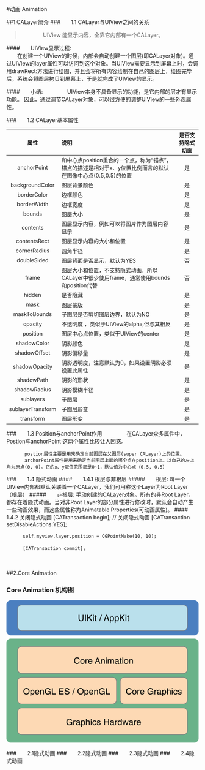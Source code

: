 #动画 Animation

##1.CALayer简介
###　　1.1 CALayer与UIView之间的关系
>　　　　UIView 能显示内容，全靠它内部有一个CALayer。
	
####　　UIView显示过程:  
　　在创建一个UIView的时候，内部会自动创建一个图层(即CALayer对象)。通过UIView的layer属性可以访问到这个对象。当UIView需要显示到屏幕上时，会调用drawRect:方法进行绘图，并且会将所有内容绘制在自己的图层上，绘图完毕后，系统会将图层拷贝到屏幕上，于是就完成了UIView的显示。
	  
####　　小结:　　
　　 UIView本身不具备显示的功能，是它内部的层才有显示功能。 因此，通过调节CALayer对象，可以很方便的调整UIView的一些外观属性。
	  
###　　1.2 CALayer基本属性　

|属性	|说明	|是否支持隐式动画|
|:-------:|:--------|:---------:|
|anchorPoint	|和中心点position重合的一个点，称为“锚点”，锚点的描述是相对于x、y位置比例而言的默认在图像中心点(0.5,0.5)的位置	|是|
|backgroundColor	|图层背景颜色	|是|
|borderColor	|边框颜色	|是|
|borderWidth	|边框宽度|	是|
|bounds	|图层大小	|是|
|contents	|图层显示内容，例如可以将图片作为图层内容显示	|是|
|contentsRect	|图层显示内容的大小和位置|	是|
|cornerRadius	|圆角半径	|是|
|doubleSided	|图层背面是否显示，默认为YES|	否|
|frame	|图层大小和位置，不支持隐式动画，所以CALayer中很少使用frame，通常使用bounds和position代替	|否|
|hidden	|是否隐藏	|是|
|mask	|图层蒙版|	是|
|maskToBounds	|子图层是否剪切图层边界，默认为NO	|是|
|opacity	|不透明度 ，类似于UIView的alpha,但与其相反	|是|
|position	|图层中心点位置，类似于UIView的center|	是|
|shadowColor	|阴影颜色	|是|
|shadowOffset	|阴影偏移量|	是|
|shadowOpacity	|阴影透明度，注意默认为0，如果设置阴影必须设置此属性	|是|
|shadowPath	|阴影的形状|	是|
|shadowRadius	|阴影模糊半径|	是|
|sublayers	|子图层|	是|
|sublayerTransform	|子图层形变|	是|
|transform	|图层形变| 是|

###　　1.3 Position与anchorPoint作用
　    　　　在CALayer众多属性中，Postion与anchorPoint 这两个属性比较让人困惑。

	　　　　postion属性主要是用来确定当前图层在父图层(super CALayer)上的位置。
	　　　　archorPoint属性是用来确定当前图层上面的哪个点在position上。以自己的左上角为原点(0, 0)。它的x、y取值范围都是0~1，默认值为中心点（0.5, 0.5）
###　　1.4 隐式动画
####　　1.4.1 根层与非根层
#####　　根层: 每一个UIView内部都默认关联着一个CALayer，我们可用称这个Layer为Root Layer（根层）
#####　　非根层: 手动创建的CALayer对象。所有的非Root Layer，都存在着隐式动画。当对非Root Layer的部分属性进行修改时，默认会自动产生一些动画效果，而这些属性称为Animatable Properties(可动画属性)。
####　　1.4.2 关闭隐式动画
		  [CATransaction begin];
			// 关闭隐式动画
		  [CATransaction setDisableActions:YES];

		  self.myview.layer.position = CGPointMake(10, 10);

          [CATransaction commit]; 
　　　　　　　　

##2.Core Animation
### Core Animation 机构图

![images](https://github.com/WzhGoSky/MyCode/blob/master/imgaes/%E5%8A%A8%E7%94%BB/1.png)


###　　2.1隐式动画
###　　2.2隐式动画
###　　2.3隐式动画
###　　2.4隐式动画